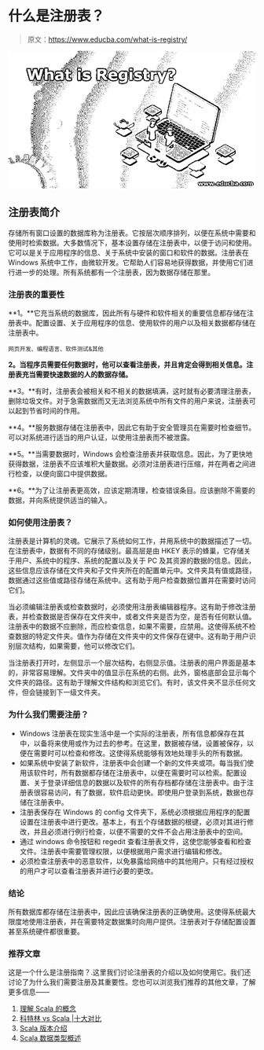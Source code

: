 # 什么是注册表？

> 原文：<https://www.educba.com/what-is-registry/>

![What is Registry?](img/42e126dff965e8b97aa5bd7cdbd43d99.png)



## 注册表简介

存储所有窗口设置的数据库称为注册表。它按层次顺序排列，以便在系统中需要和使用时检索数据。大多数情况下，基本设置存储在注册表中，以便于访问和使用。它可以是关于应用程序的信息、关于系统中安装的窗口和软件的数据。注册表在 Windows 系统中工作，由微软开发。它帮助人们容易地获得数据，并使用它们进行进一步的处理。所有系统都有一个注册表，因为数据存储在那里。

### 注册表的重要性

**1。**它充当系统的数据库，因此所有与硬件和软件相关的重要信息都存储在注册表中。配置设置、关于应用程序的信息、使用软件的用户以及相关数据都存储在注册表中。

<small>网页开发、编程语言、软件测试&其他</small>

**2。当程序员需要任何数据时，他可以查看注册表，并且肯定会得到相关信息。注册表充当需要快速数据的人的数据存储。**

**3。**有时，注册表会被相关和不相关的数据填满，这时就有必要清理注册表，删除垃圾文件。对于急需数据而又无法浏览系统中所有文件的用户来说，注册表可以起到节省时间的作用。

**4。**服务数据存储在注册表中，因此它有助于安全管理员在需要时检查细节。可以对系统进行适当的用户认证，以使用注册表而不被泄露。

**5。**当需要数据时，Windows 会检查注册表并获取信息。因此，为了更快地获得数据，注册表不应该堆积大量数据。必须对注册表进行压缩，并在两者之间进行检查，以便向窗口中提供数据。

**6。**为了让注册表更高效，应该定期清理，检查错误条目。应该删除不需要的数据，并向系统提供适当的输入。

### 如何使用注册表？

注册表是计算机的灵魂。它展示了系统如何工作，并用系统中的数据描述了一切。在注册表中，数据有不同的存储级别。最高层是由 HKEY 表示的蜂巢，它存储关于用户、系统中的程序、系统的配置以及关于 PC 及其资源的数据的信息。因此，这些信息应该存储在文件夹和子文件夹所在的配置单元中。文件夹具有值或路径，数据通过这些值或路径存储在系统中。这有助于用户检查数据位置并在需要时访问它们。

当必须编辑注册表或检查数据时，必须使用注册表编辑器程序。这有助于修改注册表，并检查数据是否保存在文件夹中，或者文件夹是否为空，是否有任何默认值。注册表中的数据不应删除，而应检查信息，如果不需要，应禁用。这使得系统不检查数据的特定文件夹。值作为存储在文件夹中的文件保存在键中。这有助于用户识别层次结构，如果需要，他可以修改它们。

当注册表打开时，左侧显示一个层次结构，右侧显示值。注册表的用户界面是基本的，非常容易理解。文件夹中的值显示在系统的右侧。此外，窗格底部会显示每个文件夹的路径。这有助于理解文件结构和浏览它们。有时，该文件夹不显示任何文件，但会链接到下一级文件夹。

### 为什么我们需要注册？

*   Windows 注册表在现实生活中是一个实际的注册表，所有信息都保存在其中，以备将来使用或作为过去的参考。在这里，数据被存储，设置被保存，以便在需要时可以检查和修改。这使得系统能够有效地处理手头的所有数据。
*   如果系统中安装了新软件，注册表中会创建一个新的文件夹或项。每当我们使用该软件时，所有数据都存储在注册表中，以便在需要时可以检索。配置设置、关于登录详细信息的数据以及软件的所有存档都存储在注册表中。由于注册表很容易访问，有了数据，软件启动更快。即使用户登录到系统，数据也存储在注册表中。
*   注册表保存在 Windows 的 config 文件夹下，系统必须根据应用程序的配置设置在注册表中进行更改。基本上，有五个存储数据的根键，必须对其进行修改，并且必须进行例行检查，以便不需要的文件不会占用注册表中的空间。
*   通过 windows 命令按钮和 regedit 查看注册表文件，这使您能够查看和检查文件。注册表中需要管理权限，以便根据用户需求进行编辑和修改。
*   必须检查注册表中的恶意软件，以免暴露给网络中的其他用户。只有经过授权的用户才可以查看注册表并进行必要的更改。

### 结论

所有数据库都存储在注册表中，因此应该确保注册表的正确使用。这使得系统最大限度地使用注册表，并在需要特定数据集时向用户提供。注册表对于存储配置设置甚至系统硬件都很重要。

### 推荐文章

这是一个什么是注册指南？.这里我们讨论注册表的介绍以及如何使用它。我们还讨论了为什么我们需要注册及其重要性。您也可以浏览我们推荐的其他文章，了解更多信息——

1.  [理解 Scala 的概念](https://www.educba.com/what-is-scala/)
2.  [科特林 vs Scala |十大对比](https://www.educba.com/kotlin-vs-scala/)
3.  [Scala 版本介绍](https://www.educba.com/scala-versions/)
4.  [Scala 数据类型概述](https://www.educba.com/scala-data-types/)





